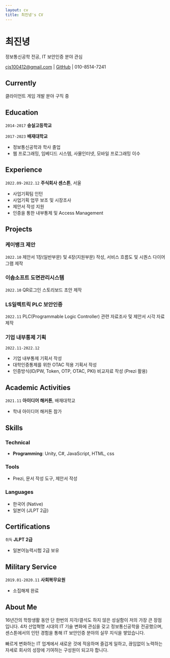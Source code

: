 ```yaml
---
layout: cv
title: 최진녕's CV
---
```

# 최진녕
정보통신공학 전공, IT 보안인증 분야 관심

<div id="webaddress">
<a href="cjs100412@gmail.com">cjs100412@gmail.com</a>
| <a href="https://github.com/cjs100412">GitHub</a>
| 010-8514-7241
</div>


## Currently

클라이언트 게임 개발 분야 구직 중


## Education

`2014-2017`
**숭실고등학교**

`2017-2023`
**배재대학교**
- 정보통신공학과 학사 졸업
- 웹 프로그래밍, 임베디드 시스템, 사물인터넷, 모바일 프로그래밍 이수


## Experience

`2022.09-2022.12`
**주식회사 센스톤**, 서울
- 사업기획팀 인턴
- 사업기획 업무 보조 및 시장조사
- 제안서 작성 지원
- 인증을 통한 내부통제 및 Access Management


## Projects

### 케이뱅크 제안
`2022.10`
제안서 1장(일반부문) 및 4장(지원부문) 작성, 서비스 흐름도 및 시퀀스 다이어그램 제작

### 이솝소프트 도면관리시스템
`2022.10`
QR로그인 스토리보드 초안 제작

### LS일렉트릭 PLC 보안인증
`2022.11`
PLC(Programmable Logic Controller) 관련 자료조사 및 제안서 시각 자료 제작

### 기업 내부통제 기획
`2022.11-2022.12`
- 기업 내부통제 기획서 작성
- 대학인증통제를 위한 OTAC 적용 기획서 작성
- 인증방식(ID/PW, Token, OTP, OTAC, PKI) 비교자료 작성 (Prezi 활용)


## Academic Activities

`2021.11`
**아이디어 해커톤**, 배재대학교
- 학내 아이디어 해커톤 참가


## Skills

### Technical
- **Programming**: Unity, C#, JavaScript, HTML, css

### Tools
- Prezi, 문서 작성 도구, 제안서 작성

### Languages
- 한국어 (Native)
- 일본어 (JLPT 2급)


## Certifications

`취득`
**JLPT 2급**
- 일본어능력시험 2급 보유


## Military Service

`2019.01-2020.11`
**사회복무요원**
- 소집해제 완료


## About Me

16년간의 학창생활 동안 단 한번의 지각/결석도 하지 않은 성실함이 저의 가장 큰 장점입니다. 
4차 산업혁명 시대의 IT 기술 변화에 관심을 갖고 정보통신공학을 전공했으며, 
센스톤에서의 인턴 경험을 통해 IT 보안인증 분야의 실무 지식을 쌓았습니다.

빠르게 변화하는 IT 업계에서 새로운 것에 적응하며 즐겁게 일하고, 
끊임없이 노력하는 자세로 회사의 성장에 기여하는 구성원이 되고자 합니다.


<!-- ### Footer

Last updated: August 2025 -->
